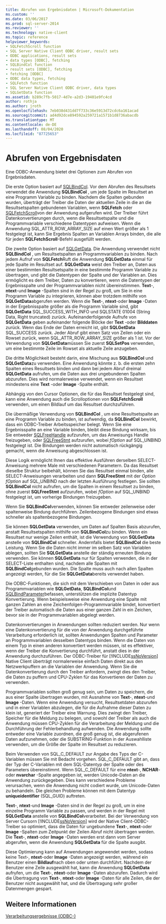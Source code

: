 ```yaml
---
title: Abrufen von Ergebnisdaten | Microsoft-Dokumentation
ms.custom: ''
ms.date: 03/06/2017
ms.prod: sql-server-2014
ms.reviewer: ''
ms.technology: native-client
ms.topic: reference
helpviewer_keywords:
- SQLFetchScroll function
- SQL Server Native Client ODBC driver, result sets
- ODBC applications, result sets
- data types [ODBC], fetching
- SQLBindCol function
- result sets [ODBC], fetching
- fetching [ODBC]
- ODBC data types, fetching
- SQLFetch function
- SQL Server Native Client ODBC driver, data types
- SQLGetData function
ms.assetid: b289c7fb-5017-4d7e-a2d3-19401e9fc4cd
author: rothja
ms.author: jroth
ms.openlocfilehash: 7eb038d431dd7f733c36e5913d72cdc6a161acad
ms.sourcegitcommit: ad4d92dce894592a259721a1571b1d8736abacdb
ms.translationtype: MT
ms.contentlocale: de-DE
ms.lasthandoff: 08/04/2020
ms.locfileid: "87725653"
---
```

# <a name="fetching-result-data"></a>Abrufen von Ergebnisdaten
  Eine ODBC-Anwendung bietet drei Optionen zum Abrufen von Ergebnisdaten.  
  
 Die erste Option basiert auf [SQLBindCol](../native-client-odbc-api/sqlbindcol.md). Vor dem Abrufen des Resultsets verwendet die Anwendung **SQLBindCol** , um jede Spalte im Resultset an eine Programm Variable zu binden. Nachdem die Spalten gebunden wurden, überträgt der Treiber die Daten der aktuellen Zeile in die an die Resultsetspalten gebundenen Variablen, wenn **SQLFetch** oder [SQLFetchScroll](../native-client-odbc-api/sqlfetchscroll.md)von der Anwendung aufgerufen wird. Der Treiber führt Datenkonvertierungen durch, wenn die Resultsetspalte und die Programmvariable verschiedene Datentypen aufweisen. Wenn die Anwendung SQL_ATTR_ROW_ARRAY_SIZE auf einen Wert größer als 1 festgelegt ist, kann Sie Ergebnis Spalten an Variablen Arrays binden, die alle für jeden **SQLFetchScroll**-Befehl ausgefüllt werden.  
  
 Die zweite Option basiert auf [SQLGetData](../native-client-odbc-api/sqlgetdata.md). Die Anwendung verwendet nicht **SQLBindCol** , um Resultsetspalten an Programmvariablen zu binden. Nach jedem Aufruf von **SQLFetch**Ruft die Anwendung **SQLGetData** einmal für jede Spalte im Resultset auf. **SQLGetData** weist den Treiber an, Daten aus einer bestimmten Resultsetspalte in eine bestimmte Programm Variable zu übertragen, und gibt die Datentypen der Spalte und der Variablen an. Dies ermöglicht es dem Treiber, Daten zu konvertieren, wenn die Datentypen der Ergebnisspalte und der Programmvariablen nicht übereinstimmen. **Text**-, **ntext**-und **Image** -Spalten sind in der Regel zu groß, um Sie in eine Programm Variable zu integrieren, können aber trotzdem mithilfe von **SQLGetData**abgerufen werden. Wenn die **Text**-, **ntext**-oder **Image** -Daten in der Ergebnisspalte größer als die Programm Variable sind, gibt **SQLGetData** SQL_SUCCESS_WITH_INFO und SQLSTATE 01004 (String Data, Right truncated) zurück. Aufeinanderfolgende Aufrufe von **SQLGetData** geben aufeinander folgende Blöcke der **Text** -oder **Bilddaten** zurück. Wenn das Ende der Daten erreicht ist, gibt **SQLGetData** SQL_SUCCESS zurück. Jeder Abruf gibt einen Satz von Zeilen oder ein Rowset zurück, wenn SQL_ATTR_ROW_ARRAY_SIZE größer als 1 ist. Vor der Verwendung von **SQLGetData**müssen Sie zuerst **SQLSetPos** verwenden, um eine bestimmte Zeile im Rowset als aktuelle Zeile anzugeben.  
  
 Die dritte Möglichkeit besteht darin, eine Mischung aus **SQLBindCol** und **SQLGetData**zu verwenden. Eine Anwendung könnte z. b. die ersten zehn Spalten eines Resultsets binden und dann bei jedem Abruf dreimal **SQLGetData** aufrufen, um die Daten aus drei ungebundenen Spalten abzurufen. Dies wird normalerweise verwendet, wenn ein Resultset mindestens eine **Text** -oder **Image** -Spalte enthält.  
  
 Abhängig von den Cursor Optionen, die für das Resultset festgelegt sind, kann eine Anwendung auch die Scrolloptionen von **SQLFetchScroll** verwenden, um einen Bildlauf um das Resultset durchzuführen.  
  
 Die übermäßige Verwendung von **SQLBindCol** , um eine Resultsetspalte an eine Programm Variable zu binden, ist aufwendig, da **SQLBindCol** bewirkt, dass ein ODBC-Treiber Arbeitsspeicher belegt. Wenn Sie eine Ergebnisspalte an eine Variable binden, bleibt diese Bindung wirksam, bis Sie entweder [SQLFreeHandle](../native-client-odbc-api/sqlfreehandle.md) aufzurufen, um das Anweisungs Handle freizugeben, oder [SQLFreeStmt](../native-client-odbc-api/sqlfreestmt.md) aufzurufen, wobei *fOption* auf SQL_UNBIND festgelegt ist. Die Bindungen werden nicht automatisch rückgängig gemacht, wenn die Anweisung abgeschlossen ist.  
  
 Diese Logik ermöglicht Ihnen das effektive Ausführen derselben SELECT-Anweisung mehrere Male mit verschiedenen Parametern. Da das Resultset dieselbe Struktur beibehält, können Sie das Resultset einmal binden, alle SELECT-Anweisungen verarbeiten und dann **SQLFreeStmt** mit der *Option fOption* auf SQL_UNBIND nach der letzten Ausführung festlegen. Sie sollten **SQLBindCol** nicht aufrufen, um die Spalten in einem Resultset zu binden, ohne zuerst **SQLFreeStmt** aufzurufen, wobei *fOption* auf SQL_UNBIND festgelegt ist, um vorherige Bindungen freizugeben.  
  
 Wenn Sie **SQLBindCol**verwenden, können Sie entweder zeilenweise oder spaltenweise Bindung durchführen. Zeilenbezogene Bindungen sind etwas schneller als spaltenbezogene Bindungen.  
  
 Sie können **SQLGetData** verwenden, um Daten auf Spalten Basis abzurufen, anstatt Resultsetspalten mithilfe von **SQLBindCol**zu binden. Wenn ein Resultset nur wenige Zeilen enthält, ist die Verwendung von **SQLGetData** anstelle von **SQLBindCol** schneller. Andernfalls bietet **SQLBindCol** die beste Leistung. Wenn Sie die Daten nicht immer im selben Satz von Variablen ablegen, sollten Sie **SQLGetData** anstelle der ständig erneuten Bindung verwenden. Sie können **SQLGetData** nur für Spalten verwenden, die in der SELECT-Liste enthalten sind, nachdem alle Spalten mit **SQLBindCol**gebunden wurden. Die Spalte muss auch nach allen Spalten angezeigt werden, für die Sie **SQLGetData**bereits verwendet haben.  
  
 Die ODBC-Funktionen, die sich mit dem Verschieben von Daten in oder aus Programmvariablen wie **SQLGetData**, **SQLBindCol**und [SQLBindParameter](../native-client-odbc-api/sqlbindparameter.md)befassen, unterstützen die implizite Datentyp Konvertierung. Wenn beispielsweise eine Anwendung eine Spalte mit ganzen Zahlen an eine Zeichenfolgen-Programmvariable bindet, konvertiert der Treiber automatisch die Daten aus einer ganzen Zahl in ein Zeichen, bevor sie in der Programmvariablen abgelegt werden.  
  
 Datenkonvertierungen in Anwendungen sollten reduziert werden. Nur wenn eine Datenkonvertierung für die von der Anwendung durchgeführte Verarbeitung erforderlich ist, sollten Anwendungen Spalten und Parameter an Programmvariablen desselben Datentyps binden. Wenn die Daten von einem Typ in einen anderen konvertiert werden müssen, ist es effektiver, wenn der Treiber die Konvertierung durchführt, anstatt dies in der Anwendung durchzuführen. Der ODBC-Treiber für [!INCLUDE[ssNoVersion](../../includes/ssnoversion-md.md)] Native Client überträgt normalerweise einfach Daten direkt aus den Netzwerkpuffern an die Variablen der Anwendung. Wenn Sie die Datenkonvertierung durch den Treiber anfordern, zwingt dies den Treiber, die Daten zu puffern und CPU-Zyklen für das Konvertieren der Daten zu verwenden.  
  
 Programmvariablen sollten groß genug sein, um Daten zu speichern, die aus einer Spalte übertragen wurden, mit Ausnahme von **Text**-, **ntext**-und **Image** -Daten. Wenn eine Anwendung versucht, Resultsetdaten abzurufen und in einer Variablen abzulegen, die für die Aufnahme dieser Daten zu klein ist, generiert der Treiber eine Warnung. Dies zwingt den Treiber, Speicher für die Meldung zu belegen, und sowohl der Treiber als auch die Anwendung müssen CPU-Zyklen für die Verarbeitung der Meldung und die Durchführung der Fehlerbehandlung aufwenden. Die Anwendung sollte entweder eine Variable zuordnen, die groß genug ist, die abgerufenen Daten aufzunehmen, oder die SUBSTRING-Funktion in der Auswahlliste verwenden, um die Größe der Spalte im Resultset zu reduzieren.  
  
 Beim Verwenden von SQL_C_DEFAULT zur Angabe des Typs der C-Variablen müssen Sie mit Bedacht vorgehen. SQL_C_DEFAULT gibt an, dass der Typ der C-Variablen mit dem SQL-Datentyp der Spalte oder des Parameters übereinstimmt. Wenn SQL_C_DEFAULT für eine **ntext**-, **NCHAR**-oder **nvarchar** -Spalte angegeben ist, werden Unicode-Daten an die Anwendung zurückgegeben. Dies kann verschiedene Probleme verursachen, wenn die Anwendung nicht codiert wurde, um Unicode-Daten zu behandeln. Die gleichen Probleme können mit dem Datentyp **uniqueidentifier** (SQL_GUID) auftreten.  
  
 **Text**-, **ntext**-und **Image** -Daten sind in der Regel zu groß, um in eine einzelne Programm Variable zu passen, und werden in der Regel mit **SQLGetData** anstelle von **SQLBindCol**verarbeitet. Bei der Verwendung von Server Cursorn [!INCLUDE[ssNoVersion](../../includes/ssnoversion-md.md)] wird der Native Client-ODBC-Treiber so optimiert, dass die Daten für ungebundene **Text**-, **ntext**-oder **Image** -Spalten zum Zeitpunkt der Zeilen Abruf nicht übertragen werden. Die **Text**-, **ntext**-oder **Image** -Daten werden erst dann vom Server abgerufen, wenn die Anwendung **SQLGetData** für die Spalte ausgibt.  
  
 Diese Optimierung kann auf Anwendungen angewendet werden, sodass keine Text-, **ntext**-oder **Image** -Daten angezeigt werden, während ein Benutzer einen **Bildlauf**nach oben oder unten durchführt. Nachdem der Benutzer eine Zeile ausgewählt hat, kann die Anwendung **SQLGetData** aufrufen, um die **Text**-, **ntext**-oder **Image** -Daten abzurufen. Dadurch wird die Übertragung von **Text**-, **ntext**-oder **Image** -Daten für alle Zeilen, die der Benutzer nicht ausgewählt hat, und die Übertragung sehr großer Datenmengen gespart.  
  
## <a name="see-also"></a>Weitere Informationen  
 [Verarbeitungsergebnisse &#40;ODBC-&#41;](processing-results-odbc.md)  
  
  
